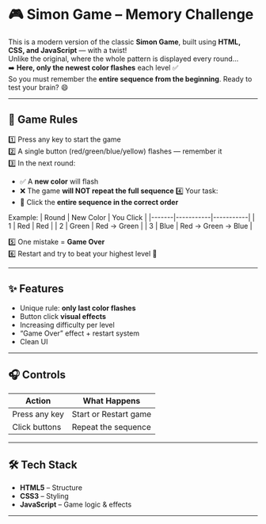 # 🎮 Simon Game – Memory Challenge

This is a modern version of the classic **Simon Game**, built using **HTML, CSS, and JavaScript** — with a twist!  
Unlike the original, where the whole pattern is displayed every round…  
➡️ **Here, only the newest color flashes** each level ✅  
So you must remember the **entire sequence from the beginning**. Ready to test your brain? 😄

---


## 🧠 Game Rules

1️⃣ Press any key to start the game  
2️⃣ A single button (red/green/blue/yellow) flashes — remember it  
3️⃣ In the next round:
- ✅ A **new color** will flash  
- ❌ The game **will NOT repeat the full sequence**
4️⃣ Your task:
- 🔹 Click the **entire sequence in the correct order**

Example:
| Round | New Color | You Click |
|-------|-----------|-----------|
| 1     | Red       | Red |
| 2     | Green     | Red → Green |
| 3     | Blue      | Red → Green → Blue |

5️⃣ One mistake = **Game Over**  
6️⃣ Restart and try to beat your highest level 💪

---

## ✨ Features

- Unique rule: **only last color flashes**
- Button click **visual effects**
- Increasing difficulty per level
- “Game Over” effect + restart system
- Clean UI

---

## 🎧 Controls

| Action | What Happens |
|--------|--------------|
| Press any key | Start or Restart game |
| Click buttons | Repeat the sequence |

---

## 🛠️ Tech Stack

- **HTML5** – Structure
- **CSS3** – Styling 
- **JavaScript** – Game logic & effects

---


